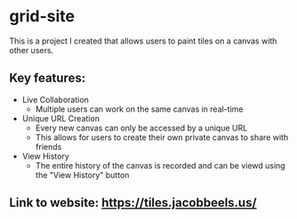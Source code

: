 # grid-site
This is a project I created that allows users to paint tiles on a canvas with other users.

## Key features:
- Live Collaboration
     - Multiple users can work on the same canvas in real-time
- Unique URL Creation
     - Every new canvas can only be accessed by a unique URL
     - This allows for users to create their own private canvas to share with friends
- View History
     - The entire history of the canvas is recorded and can be viewd using the "View History" button

## Link to website: https://tiles.jacobbeels.us/